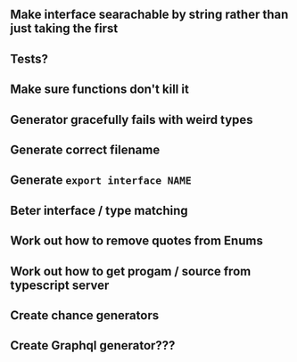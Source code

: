 ## Make interface searachable by string rather than just taking the first
## Tests?
## Make sure functions don't kill it
## Generator gracefully fails with weird types
## Generate correct filename
## Generate `export interface NAME`
## Beter interface / type matching
## Work out how to remove quotes from Enums
## Work out how to get progam / source from typescript server
## Create chance generators
## Create Graphql generator???
